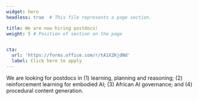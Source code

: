 ```yaml
---
widget: hero
headless: true  # This file represents a page section.

title: We are now hiring postdocs!
weight: 5 # Position of section on the page


cta:
  url: 'https://forms.office.com/r/tA1XZKjdNd'
  label: Click here to apply
---
```


We are looking for postdocs in (1) learning, planning and reasoning; (2) reinforcement learning for embodied AI; (3) African AI governance; and (4) procedural content generation.
